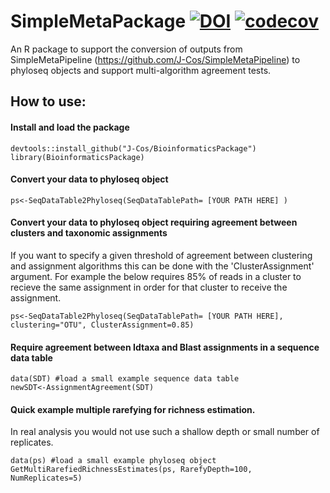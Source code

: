 # SimpleMetaPackage  [![DOI](https://zenodo.org/badge/594133737.svg)](https://zenodo.org/badge/latestdoi/594133737) [![codecov](https://codecov.io/gh/J-Cos/SimpleMetaPackage/graph/badge.svg?token=5U5WYFJ96R)](https://codecov.io/gh/J-Cos/SimpleMetaPackage)


An R package to support the conversion of outputs from SimpleMetaPipeline (https://github.com/J-Cos/SimpleMetaPipeline) to phyloseq objects and support multi-algorithm agreement tests.


## How to use:
#### Install and load the package
    devtools::install_github("J-Cos/BioinformaticsPackage")
    library(BioinformaticsPackage)

#### Convert your data to phyloseq object
    ps<-SeqDataTable2Phyloseq(SeqDataTablePath= [YOUR PATH HERE] )

#### Convert your data to phyloseq object requiring agreement between clusters and taxonomic assignments
If you want to specify a given threshold of agreement between clustering and assignment algorithms this can be done with the 'ClusterAssignment' argument. For example the below requires 85% of reads in a cluster to recieve the same assignment in order for that cluster to receive the assignment.
    
    ps<-SeqDataTable2Phyloseq(SeqDataTablePath= [YOUR PATH HERE], clustering="OTU", ClusterAssignment=0.85)

#### Require agreement between Idtaxa and Blast assignments in a sequence data table
    data(SDT) #load a small example sequence data table
    newSDT<-AssignmentAgreement(SDT)

#### Quick example multiple rarefying for richness estimation. 
In real analysis you would not use such a shallow depth or small number of replicates.

    data(ps) #load a small example phyloseq object
    GetMultiRarefiedRichnessEstimates(ps, RarefyDepth=100, NumReplicates=5)
